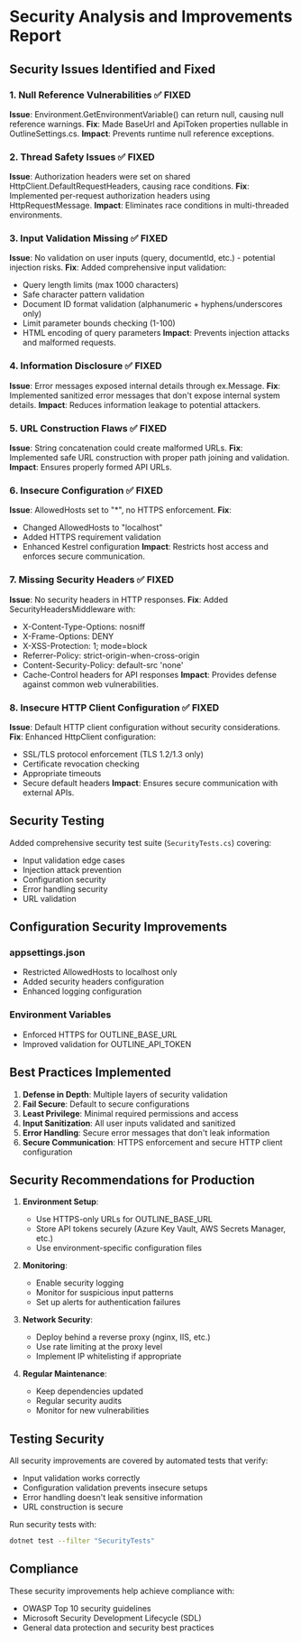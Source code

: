 # Security Analysis and Improvements Report

## Security Issues Identified and Fixed

### 1. **Null Reference Vulnerabilities** ✅ FIXED
**Issue**: Environment.GetEnvironmentVariable() can return null, causing null reference warnings.
**Fix**: Made BaseUrl and ApiToken properties nullable in OutlineSettings.cs.
**Impact**: Prevents runtime null reference exceptions.

### 2. **Thread Safety Issues** ✅ FIXED
**Issue**: Authorization headers were set on shared HttpClient.DefaultRequestHeaders, causing race conditions.
**Fix**: Implemented per-request authorization headers using HttpRequestMessage.
**Impact**: Eliminates race conditions in multi-threaded environments.

### 3. **Input Validation Missing** ✅ FIXED
**Issue**: No validation on user inputs (query, documentId, etc.) - potential injection risks.
**Fix**: Added comprehensive input validation:
- Query length limits (max 1000 characters)
- Safe character pattern validation
- Document ID format validation (alphanumeric + hyphens/underscores only)
- Limit parameter bounds checking (1-100)
- HTML encoding of query parameters
**Impact**: Prevents injection attacks and malformed requests.

### 4. **Information Disclosure** ✅ FIXED
**Issue**: Error messages exposed internal details through ex.Message.
**Fix**: Implemented sanitized error messages that don't expose internal system details.
**Impact**: Reduces information leakage to potential attackers.

### 5. **URL Construction Flaws** ✅ FIXED
**Issue**: String concatenation could create malformed URLs.
**Fix**: Implemented safe URL construction with proper path joining and validation.
**Impact**: Ensures properly formed API URLs.

### 6. **Insecure Configuration** ✅ FIXED
**Issue**: AllowedHosts set to "*", no HTTPS enforcement.
**Fix**: 
- Changed AllowedHosts to "localhost"
- Added HTTPS requirement validation
- Enhanced Kestrel configuration
**Impact**: Restricts host access and enforces secure communication.

### 7. **Missing Security Headers** ✅ FIXED
**Issue**: No security headers in HTTP responses.
**Fix**: Added SecurityHeadersMiddleware with:
- X-Content-Type-Options: nosniff
- X-Frame-Options: DENY
- X-XSS-Protection: 1; mode=block
- Referrer-Policy: strict-origin-when-cross-origin
- Content-Security-Policy: default-src 'none'
- Cache-Control headers for API responses
**Impact**: Provides defense against common web vulnerabilities.

### 8. **Insecure HTTP Client Configuration** ✅ FIXED
**Issue**: Default HTTP client configuration without security considerations.
**Fix**: Enhanced HttpClient configuration:
- SSL/TLS protocol enforcement (TLS 1.2/1.3 only)
- Certificate revocation checking
- Appropriate timeouts
- Secure default headers
**Impact**: Ensures secure communication with external APIs.

## Security Testing

Added comprehensive security test suite (`SecurityTests.cs`) covering:
- Input validation edge cases
- Injection attack prevention
- Configuration security
- Error handling security
- URL validation

## Configuration Security Improvements

### appsettings.json
- Restricted AllowedHosts to localhost only
- Added security headers configuration
- Enhanced logging configuration

### Environment Variables
- Enforced HTTPS for OUTLINE_BASE_URL
- Improved validation for OUTLINE_API_TOKEN

## Best Practices Implemented

1. **Defense in Depth**: Multiple layers of security validation
2. **Fail Secure**: Default to secure configurations
3. **Least Privilege**: Minimal required permissions and access
4. **Input Sanitization**: All user inputs validated and sanitized
5. **Error Handling**: Secure error messages that don't leak information
6. **Secure Communication**: HTTPS enforcement and secure HTTP client configuration

## Security Recommendations for Production

1. **Environment Setup**:
   - Use HTTPS-only URLs for OUTLINE_BASE_URL
   - Store API tokens securely (Azure Key Vault, AWS Secrets Manager, etc.)
   - Use environment-specific configuration files

2. **Monitoring**:
   - Enable security logging
   - Monitor for suspicious input patterns
   - Set up alerts for authentication failures

3. **Network Security**:
   - Deploy behind a reverse proxy (nginx, IIS, etc.)
   - Use rate limiting at the proxy level
   - Implement IP whitelisting if appropriate

4. **Regular Maintenance**:
   - Keep dependencies updated
   - Regular security audits
   - Monitor for new vulnerabilities

## Testing Security

All security improvements are covered by automated tests that verify:
- Input validation works correctly
- Configuration validation prevents insecure setups
- Error handling doesn't leak sensitive information
- URL construction is secure

Run security tests with:
```bash
dotnet test --filter "SecurityTests"
```

## Compliance

These security improvements help achieve compliance with:
- OWASP Top 10 security guidelines
- Microsoft Security Development Lifecycle (SDL)
- General data protection and security best practices